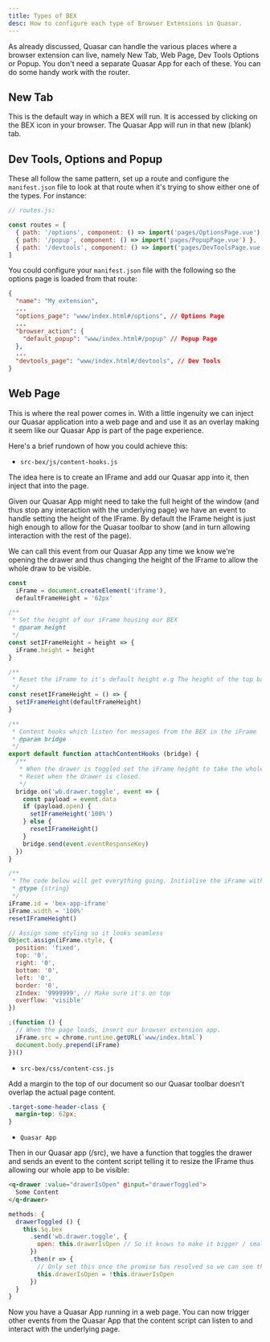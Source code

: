 ```yaml
---
title: Types of BEX
desc: How to configure each type of Browser Extensions in Quasar.
---
```


As already discussed, Quasar can handle the various places where a browser extension can live, namely New Tab, Web Page, Dev Tools Options or Popup. You don't need a separate Quasar App for each of these. You can do some handy work with the router.

## New Tab

This is the default way in which a BEX will run. It is accessed by clicking on the BEX icon in your browser. The Quasar App will run in that new (blank) tab.

## Dev Tools, Options and Popup

These all follow the same pattern, set up a route and configure the `manifest.json` file to look at that route when it's trying to show either one of the types. For instance:

```js
// routes.js:

const routes = [
  { path: '/options', component: () => import('pages/OptionsPage.vue') },
  { path: '/popup', component: () => import('pages/PopupPage.vue') },
  { path: '/devtools', component: () => import('pages/DevToolsPage.vue') }
]
```

You could configure your `manifest.json` file with the following so the options page is loaded from that route:

```json
{
  "name": "My extension",
  ...
  "options_page": "www/index.html#/options", // Options Page
  ...
  "browser_action": {
    "default_popup": "www/index.html#/popup" // Popup Page
  },
  ...
  "devtools_page": "www/index.html#/devtools", // Dev Tools
}
```

## Web Page

This is where the real power comes in. With a little ingenuity we can inject our Quasar application into a web page and and use it as an overlay making it seem like our Quasar App is part of the page experience.

Here's a brief rundown of how you could achieve this:

* `src-bex/js/content-hooks.js`

The idea here is to create an IFrame and add our Quasar app into it, then inject that into the page.

Given our Quasar App might need to take the full height of the window (and thus stop any interaction with the underlying page) we have an event to handle setting the height of the IFrame. By default the IFrame height is just high enough to allow for the Quasar toolbar to show (and in turn allowing interaction with the rest of the page).

We can call this event from our Quasar App any time we know we're opening the drawer and thus changing the height of the IFrame to allow the whole draw to be visible.

```js
const
  iFrame = document.createElement('iframe'),
  defaultFrameHeight = '62px'

/**
 * Set the height of our iFrame housing our BEX
 * @param height
 */
const setIFrameHeight = height => {
  iFrame.height = height
}

/**
 * Reset the iFrame to it's default height e.g The height of the top bar.
 */
const resetIFrameHeight = () => {
  setIFrameHeight(defaultFrameHeight)
}

/**
 * Content hooks which listen for messages from the BEX in the iFrame
 * @param bridge
 */
export default function attachContentHooks (bridge) {
  /**
   * When the drawer is toggled set the iFrame height to take the whole page.
   * Reset when the drawer is closed.
   */
  bridge.on('wb.drawer.toggle', event => {
    const payload = event.data
    if (payload.open) {
      setIFrameHeight('100%')
    } else {
      resetIFrameHeight()
    }
    bridge.send(event.eventResponseKey)
  })
}

/**
 * The code below will get everything going. Initialise the iFrame with defaults and add it to the page.
 * @type {string}
 */
iFrame.id = 'bex-app-iframe'
iFrame.width = '100%'
resetIFrameHeight()

// Assign some styling so it looks seamless
Object.assign(iFrame.style, {
  position: 'fixed',
  top: '0',
  right: '0',
  bottom: '0',
  left: '0',
  border: '0',
  zIndex: '9999999', // Make sure it's on top
  overflow: 'visible'
})

;(function () {
  // When the page loads, insert our browser extension app.
  iFrame.src = chrome.runtime.getURL(`www/index.html`)
  document.body.prepend(iFrame)
})()
```

* `src-bex/css/content-css.js`

Add a margin to the top of our document so our Quasar toolbar doesn't overlap the actual page content.

```css
.target-some-header-class {
  margin-top: 62px;
}
```

* `Quasar App`

Then in our Quasar app (/src), we have a function that toggles the drawer and sends an event to the content script telling it to
resize the IFrame thus allowing our whole app to be visible:

```html
<q-drawer :value="drawerIsOpen" @input="drawerToggled">
  Some Content
</q-drawer>
```

```js
methods: {
  drawerToggled () {
    this.$q.bex
      .send('wb.drawer.toggle', {
        open: this.drawerIsOpen // So it knows to make it bigger / smaller
      })
      .then(r => {
        // Only set this once the promise has resolved so we can see the entire slide animation.
        this.drawerIsOpen = !this.drawerIsOpen
      })
  }
}
```

Now you have a Quasar App running in a web page. You can now trigger other events from the Quasar App that the content
script can listen to and interact with the underlying page.
